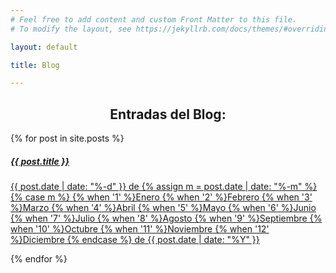 ```yaml
---
# Feel free to add content and custom Front Matter to this file.
# To modify the layout, see https://jekyllrb.com/docs/themes/#overriding-theme-defaults

layout: default

title: Blog

---
```


<h2 align="center">Entradas del Blog:</h2>

{% for post in site.posts %}
<div class="card text-center m-3">
  <a class="card-block stretched-link text-decoration-none"
	href="{{ post.url }}">
    <div class="card-body">
      <h5 class="card-title">{{ post.title }}</h5>
      <p class="card-text">
	{{ post.date | date: "%-d" }} de
	{% assign m = post.date | date: "%-m" %}
	{% case m %}
	  {% when '1' %}Enero
	  {% when '2' %}Febrero
	  {% when '3' %}Marzo
	  {% when '4' %}Abril
	  {% when '5' %}Mayo
	  {% when '6' %}Junio
	  {% when '7' %}Julio
	  {% when '8' %}Agosto
	  {% when '9' %}Septiembre
	  {% when '10' %}Octubre
	  {% when '11' %}Noviembre
	  {% when '12' %}Diciembre
	{% endcase %} de
	{{ post.date | date: "%Y" }}
      </p>
    </div>
  </a>
</div>
<!--<br/>-->
{% endfor %}

